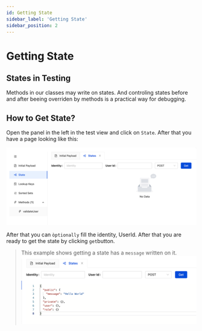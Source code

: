 ```yaml
---
id: Getting State
sidebar_label: 'Getting State'
sidebar_position: 2
---
```


# Getting State

## States in Testing

Methods in our classes may write on states. And controling states before and after beeing overriden by methods is a practical way for debugging.

## How to Get State?

Open the panel in the left in the test view and click on `State`. After that you have a page looking like this:

![StatePage](/img/StatesPage.png)

After that you can `òptionally` fill the identity, UserId. After that you are ready to get the state by clicking `get`button.


> This example shows getting a state has a `message` written on it.
![GettingStateHasMassage](/img/GettingStateHasMassage.png)
